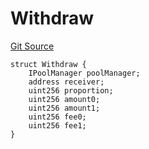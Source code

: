 # Withdraw
[Git Source](https://github.com/ArrakisFinance/arrakis-modular/blob/4485c572ded3a830c181fa38ceaac13efe8eb7f1/src/structs/SUniswapV4.sol)


```solidity
struct Withdraw {
    IPoolManager poolManager;
    address receiver;
    uint256 proportion;
    uint256 amount0;
    uint256 amount1;
    uint256 fee0;
    uint256 fee1;
}
```


